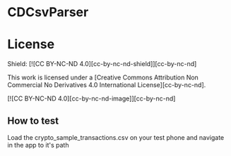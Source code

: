 # CDCsvParser

# License

Shield: [![CC BY-NC-ND 4.0][cc-by-nc-nd-shield]][cc-by-nc-nd]

This work is licensed under a
[Creative Commons Attribution Non Commercial No Derivatives 4.0 International License][cc-by-nc-nd].

[![CC BY-NC-ND 4.0][cc-by-nc-nd-image]][cc-by-nc-nd]

[cc-by-nc-sa]: http://creativecommons.org/licenses/by-nc-nd/4.0/
[cc-by-nc-sa-image]: https://licensebuttons.net/l/by-nc-nd/4.0/88x31.png
[cc-by-nc-sa-shield]: https://img.shields.io/badge/License-CC%20BY--NC--ND%204.0-lightgrey.svg

## How to test

Load the crypto_sample_transactions.csv on your test phone and navigate in the app to it's path

